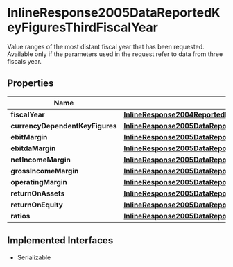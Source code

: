 

# InlineResponse2005DataReportedKeyFiguresThirdFiscalYear

Value ranges of the most distant fiscal year that has been requested. Available only if the parameters used in the request refer to data from three fiscals year.

## Properties

Name | Type | Description | Notes
------------ | ------------- | ------------- | -------------
**fiscalYear** | [**InlineResponse2004ReportedKeyFiguresFirstFiscalYearFiscalYear**](InlineResponse2004ReportedKeyFiguresFirstFiscalYearFiscalYear.md) |  |  [optional]
**currencyDependentKeyFigures** | [**InlineResponse2005DataReportedKeyFiguresFirstFiscalYearCurrencyDependentKeyFigures**](InlineResponse2005DataReportedKeyFiguresFirstFiscalYearCurrencyDependentKeyFigures.md) |  |  [optional]
**ebitMargin** | [**InlineResponse2005DataReportedKeyFiguresFirstFiscalYearEbitMargin**](InlineResponse2005DataReportedKeyFiguresFirstFiscalYearEbitMargin.md) |  |  [optional]
**ebitdaMargin** | [**InlineResponse2005DataReportedKeyFiguresFirstFiscalYearEbitdaMargin**](InlineResponse2005DataReportedKeyFiguresFirstFiscalYearEbitdaMargin.md) |  |  [optional]
**netIncomeMargin** | [**InlineResponse2005DataReportedKeyFiguresFirstFiscalYearNetIncomeMargin**](InlineResponse2005DataReportedKeyFiguresFirstFiscalYearNetIncomeMargin.md) |  |  [optional]
**grossIncomeMargin** | [**InlineResponse2005DataReportedKeyFiguresFirstFiscalYearGrossIncomeMargin**](InlineResponse2005DataReportedKeyFiguresFirstFiscalYearGrossIncomeMargin.md) |  |  [optional]
**operatingMargin** | [**InlineResponse2005DataReportedKeyFiguresFirstFiscalYearOperatingMargin**](InlineResponse2005DataReportedKeyFiguresFirstFiscalYearOperatingMargin.md) |  |  [optional]
**returnOnAssets** | [**InlineResponse2005DataReportedKeyFiguresFirstFiscalYearReturnOnAssets**](InlineResponse2005DataReportedKeyFiguresFirstFiscalYearReturnOnAssets.md) |  |  [optional]
**returnOnEquity** | [**InlineResponse2005DataReportedKeyFiguresFirstFiscalYearReturnOnEquity**](InlineResponse2005DataReportedKeyFiguresFirstFiscalYearReturnOnEquity.md) |  |  [optional]
**ratios** | [**InlineResponse2005DataReportedKeyFiguresFirstFiscalYearRatios**](InlineResponse2005DataReportedKeyFiguresFirstFiscalYearRatios.md) |  |  [optional]


## Implemented Interfaces

* Serializable


